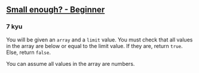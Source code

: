 <h2><a href=https://www.codewars.com/kata/57cc981a58da9e302a000214/train/java target="_blank">Small enough? - Beginner</a></h2><h3>7 kyu</h3><p>You will be given an <code>array</code> and a <code>limit</code> value. You must check that all values in the array are below or equal to the limit value. If they are, return <code>true</code>. Else, return <code>false</code>.</p><p>You can assume all values in the array are numbers.</p>